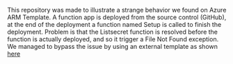 This repository was made to illustrate a strange behavior we found on Azure ARM Template. A function app is deployed from the source control (GitHub), at the end of the deployment a function named Setup is called to finish the deployment. Problem is that the Listsecret function is resolved before the function is actually deployed, and so it trigger a File Not Found exception. We managed to bypass the issue by using an external template as shown [here](https://github.com/loriot/AzureSolutionTemplate)
